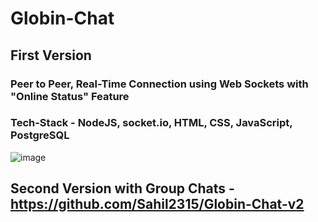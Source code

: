 # Globin-Chat
## First Version
### Peer to Peer, Real-Time Connection using Web Sockets with "Online Status" Feature
### Tech-Stack - NodeJS, socket.io, HTML, CSS, JavaScript, PostgreSQL

![image](https://github.com/Sahil2315/Globin-Chat/assets/97694039/a22d58e6-45db-4d6c-976c-812485d5be30)



## Second Version with Group Chats - https://github.com/Sahil2315/Globin-Chat-v2
